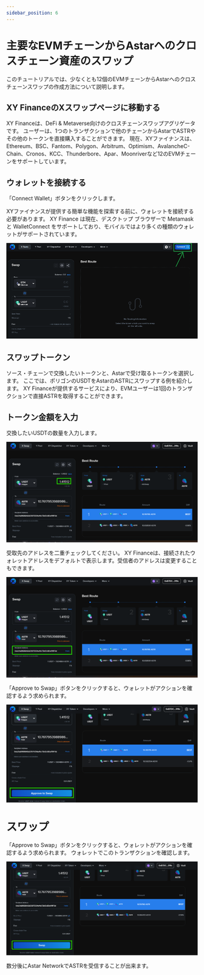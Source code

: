 ```yaml
---
sidebar_position: 6
---
```


# 主要なEVMチェーンからAstarへのクロスチェーン資産のスワップ

このチュートリアルでは、少なくとも12個のEVMチェーンからAstarへのクロスチェーンスワップの作成方法について説明します。

## XY FinanceのXスワップページに移動する

XY Financeは、DeFi & Metaverse向けのクロスチェーンスワップアグリゲータです。 ユーザーは、1つのトランザクションで他のチェーンからAstarでASTRやその他のトークンを直接購入することができます。 現在、XYファイナンスは、Ethereum、BSC、Fantom、Polygon、Arbitrum、Optimism、AvalancheC-Chain、Cronos、KCC、Thunderbore、Apar、Moonriverなど12のEVMチェーンをサポートしています。

## ウォレットを接続する

「Connect Wallet」ボタンをクリックします。

XYファイナンスが提供する簡単な機能を探索する前に、ウォレットを接続する必要があります。 XY Finance は現在、デスクトップ ブラウザーで Metamask と WalletConnect をサポートしており、モバイルではより多くの種類のウォレットがサポートされています。

![26](img/26.png)

## スワップトークン

ソース・チェーンで交換したいトークンと、Astarで受け取るトークンを選択します。 ここでは、ポリゴンのUSDTをAstarのASTRにスワップする例を紹介します。 XY Financeが提供するサービスにより、EVMユーザーは1回のトランザクションで直接ASTRを取得することができます。

## トークン金額を入力

交換したいUSDTの数量を入力します。

![27](img/27.png)

受取先のアドレスを二重チェックしてください。 XY Financeは、接続されたウォレットアドレスをデフォルトで表示します。受信者のアドレスは変更することもできます。

![28](img/28.png)

「Approve to Swap」ボタンをクリックすると、ウォレットがアクションを確認するよう求められます。

![29](img/29.png)

# スワップ

「Approve to Swap」ボタンをクリックすると、ウォレットがアクションを確認するよう求められます。 ウォレットでこのトランザクションを確認します。

![30](img/30.png)

数分後にAstar NetworkでASTRを受信することが出来ます。
